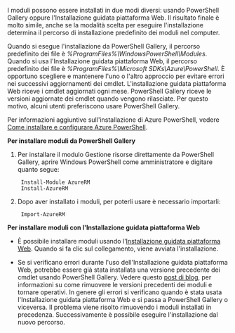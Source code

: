 I moduli possono essere installati in due modi diversi: usando PowerShell Gallery oppure l'Installazione guidata piattaforma Web. Il risultato finale è molto simile, anche se la modalità scelta per eseguire l'installazione determina il percorso di installazione predefinito dei moduli nel computer.

Quando si esegue l'installazione da PowerShell Gallery, il percorso predefinito dei file è *%ProgramFiles%\\WindowsPowerShell\\Modules*. Quando si usa l'Installazione guidata piattaforma Web, il percorso predefinito dei file è *%ProgramFiles%\\Microsoft SDKs\\Azure\\PowerShell*. È opportuno scegliere e mantenere l'uno o l'altro approccio per evitare errori nei successivi aggiornamenti dei cmdlet. L'installazione guidata piattaforma Web riceve i cmdlet aggiornati ogni mese. PowerShell Gallery riceve le versioni aggiornate dei cmdlet quando vengono rilasciate. Per questo motivo, alcuni utenti preferiscono usare PowerShell Gallery.

Per informazioni aggiuntive sull'installazione di Azure PowerShell, vedere [Come installare e configurare Azure PowerShell](../powershell-install-configure.md).

**Per installare moduli da PowerShell Gallery**

1. Per installare il modulo Gestione risorse direttamente da PowerShell Gallery, aprire Windows PowerShell come amministratore e digitare quanto segue:

		Install-Module AzureRM
		Install-AzureRM

2. Dopo aver installato i moduli, per poterli usare è necessario importarli:

		Import-AzureRM

**Per installare moduli con l'Installazione guidata piattaforma Web**

- È possibile installare moduli usando l'[Installazione guidata piattaforma Web](http://aka.ms/webpi-azps). Quando si fa clic sul collegamento, viene avviata l'installazione.

- Se si verificano errori durante l'uso dell'Installazione guidata piattaforma Web, potrebbe essere già stata installata una versione precedente dei cmdlet usando PowerShell Gallery. Vedere questo [post di blog](https://azure.microsoft.com/blog/azps-1-0/), per informazioni su come rimuovere le versioni precedenti dei moduli e tornare operativi. In genere gli errori si verificano quando è stata usata l'Installazione guidata piattaforma Web e si passa a PowerShell Gallery o viceversa. Il problema viene risolto rimuovendo i moduli installati in precedenza. Successivamente è possibile eseguire l'installazione dal nuovo percorso.

<!---HONumber=AcomDC_1217_2015-->